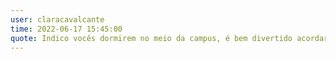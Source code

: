 ```yaml
---
user: claracavalcante
time: 2022-06-17 15:45:00
quote: Indico vocês dormirem no meio da campus, é bem divertido acordar com 30 cadeiras ao teu redor.
---
```





